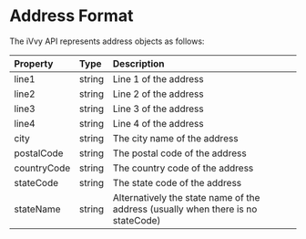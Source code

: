 # Address Format

The iVvy API represents address objects as follows:

| Property | Type | Description |
| :--- | :--- | :--- |
| line1 | string | Line 1 of the address |
| line2 | string | Line 2 of the address |
| line3 | string | Line 3 of the address |
| line4 | string | Line 4 of the address |
| city | string | The city name of the address |
| postalCode | string | The postal code of the address |
| countryCode | string | The country code of the address |
| stateCode | string | The state code of the address |
| stateName | string | Alternatively the state name of the address (usually when there is no stateCode) |
